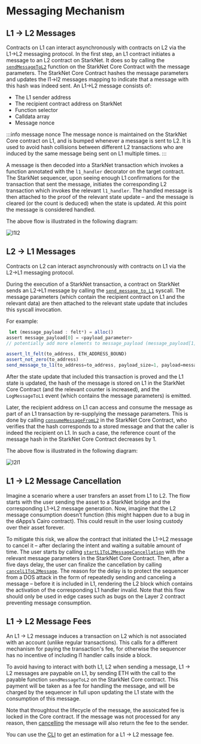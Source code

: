 # Messaging Mechanism

## L1 → L2 Messages

Contracts on L1 can interact asynchronously with contracts on L2 via the L1→L2 messaging protocol. In the first step, an L1 contract initiates a message to an L2 contract on StarkNet. It does so by calling the [`sendMessageToL2`](https://github.com/starkware-libs/cairo-lang/blob/4e233516f52477ad158bc81a86ec2760471c1b65/src/starkware/starknet/eth/StarknetMessaging.sol#L100) function on the StarkNet Core Contract with the message parameters. The StarkNet Core Contract hashes the message parameters and updates the l1→l2 messages mapping to indicate that a message with this hash was indeed sent. An L1→L2 message consists of:

- The L1 sender address
- The recipient contract address on StarkNet
- Function selector
- Calldata array
- Message nonce

:::info message nonce
The message nonce is maintained on the StarkNet Core contract on L1, and is bumped whenever a message is
sent to L2. It is used to avoid hash collisions between different L2 transactions who are induced by the same message being sent on L1 multiple times.
:::

A message is then decoded into a StarkNet transaction which invokes a function annotated with the `l1_handler` decorator on the target contract.
The StarkNet sequencer, upon seeing enough L1 confirmations for the transaction that sent the message, initiates the corresponding L2 transaction which invokes the relevant `l1_handler`. The handled message is then attached to the proof of the relevant state update – and the message is cleared (or the count is deduced) when the state is updated. At this point the message is considered handled.

The above flow is illustrated in the following diagram:

![l1l2](../../static/img/l1l2.png)

## L2 → L1 Messages

Contracts on L2 can interact asynchronously with contracts on L1 via the L2→L1 messaging protocol.

During the execution of a StarkNet transaction, a contract on StarkNet sends an L2→L1 message by calling the [`send_message_to_L1`](https://github.com/starkware-libs/cairo-lang/blob/4e233516f52477ad158bc81a86ec2760471c1b65/src/starkware/starknet/common/messages.cairo#L4) syscall. The message parameters (which contain the recipient contract on L1 and the relevant data) are then attached to the relevant state update that includes this syscall invocation.

For example:

```js
 let (message_payload : felt*) = alloc()
assert message_payload[0] = <payload_parameter>
// potentially add more elements to message_payload (message_payload[1], message_payload[2],  etc.)

assert_lt_felt(to_address, ETH_ADDRESS_BOUND)
assert_not_zero(to_address)
send_message_to_l1(to_address=to_address, payload_size=1, payload=message_payload)
```

After the state update that included this transaction is proved and the L1 state is updated, the hash of the message is stored on L1 in the StarkNet Core Contract (and the relevant counter is increased), and the `LogMessageToL1` event (which contains the message parameters) is emitted.

Later, the recipient address on L1 can access and consume the message as part of an L1 transaction by re-supplying the message parameters. This is done by calling [`consumeMessageFromL2`](https://github.com/starkware-libs/cairo-lang/blob/4e233516f52477ad158bc81a86ec2760471c1b65/src/starkware/starknet/eth/StarknetMessaging.sol#L119) in the StarkNet Core Contract, who verifies that the hash corresponds to a stored message and that the caller is indeed the recipient on L1. In such a case, the reference count of the message hash in the StarkNet Core Contract decreases by 1.

The above flow is illustrated in the following diagram:

![l2l1](../../static/img/l2l1.png)

## L1 → L2 Message Cancellation

Imagine a scenario where a user transfers an asset from L1 to L2. The flow starts with the user sending the asset to a StarkNet bridge and the corresponding L1→L2 message generation. Now, imagine that the L2 message consumption doesn’t function (this might happen due to a bug in the dApps’s Cairo contract). This could result in the user losing custody over their asset forever.

To mitigate this risk, we allow the contract that initiated the L1→L2 message to cancel it – after declaring the intent and waiting a suitable amount of time. The user starts by calling [`startL1ToL2MessageCancellation`](https://github.com/starkware-libs/cairo-lang/blob/4e233516f52477ad158bc81a86ec2760471c1b65/src/starkware/starknet/eth/StarknetMessaging.sol#L134) with the relevant message parameters in the StarkNet Core Contract. Then, after a five days delay, the user can finalize the cancellation by calling [`cancelL1ToL2Message`](https://github.com/starkware-libs/cairo-lang/blob/4e233516f52477ad158bc81a86ec2760471c1b65/src/starkware/starknet/eth/StarknetMessaging.sol#L147). The reason for the delay is to protect the sequencer from a DOS attack in the form of repeatedly sending and canceling a message – before it is included in L1, rendering the L2 block which contains the activation of the corresponding L1 handler invalid. Note that this flow should only be used in edge cases such as bugs on the Layer 2 contract preventing message consumption.

## L1 → L2 Message Fees

An L1 → L2 message induces a transaction on L2 which is not associated with an account (unlike regular transactions). This calls for a different mechanism for paying the transaction's fee, for otherwise the sequencer has no incentive of including l1 handler calls inside a block.

To avoid having to interact with both L1, L2 when sending a message, L1 → L2 messages are paypable on L1, by sending ETH with the call to the payable function `sendMessageToL2` on the StarkNet Core contract. This payment will be taken as a fee for handling the message, and will be charged by the sequencer in full upon updating the L1 state with the consumption of this message.

Note that throughtout the lifecycle of the message, the assoicated fee is locked in the Core contract. If the message was not processed for any reason, then [cancelling](./messaging-mechanism#l1--l2-message-cancellation) the message will
also return the fee to the sender.

You can use the [CLI](../CLI/commands#starknet-estimate_message_fee) to get an estimation for a L1 → L2 message fee.
